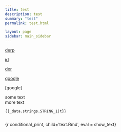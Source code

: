```yaml
---
title: test
description: test
summary: "test"
permalink: test.html

layout: page
sidebar: main_sidebar
---
```


[id]: http://db.no

[derp][id]

[id]


[der][id]

[google](www.google.com)

[google]

<p>some text </br>
more text </p>



```{{_data.strings.STRING_1|t}}```

```{{_data.strings.STRING_A|t}}
```

{r conditional_print, child='text.Rmd', eval = show_text}


